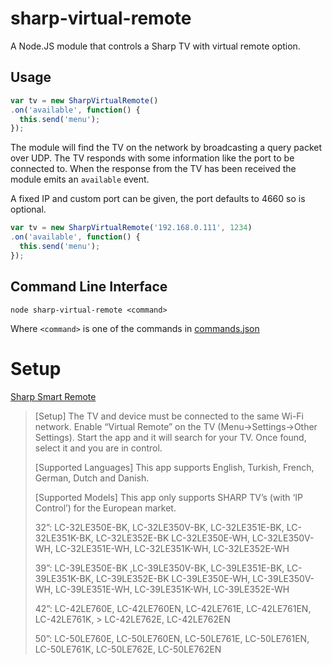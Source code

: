 # sharp-virtual-remote
A Node.JS module that controls a Sharp TV with virtual remote option.

## Usage
```javascript
var tv = new SharpVirtualRemote()
.on('available', function() {
  this.send('menu');
});
```

The module will find the TV on the network by broadcasting a query packet over UDP. The TV responds with some information like the port to be connected to.
When the response from the TV has been received the module emits an `available` event.

A fixed IP and custom port can be given, the port defaults to 4660 so is optional.
```javascript
var tv = new SharpVirtualRemote('192.168.0.111', 1234)
.on('available', function() {
  this.send('menu');
});
```

## Command Line Interface
`node sharp-virtual-remote <command>`

Where `<command>` is one of the commands in [commands.json](./commands.json)

# Setup
[Sharp Smart Remote](https://itunes.apple.com/nl/app/sharp-smart-remote/id618870928?mt=8)

> [Setup]
> The TV and device must be connected to the same Wi-Fi network.
> Enable “Virtual Remote” on the TV (Menu->Settings->Other Settings).
> Start the app and it will search for your TV. Once found, select it and you are in control.
> 
> [Supported Languages]
> This app supports English, Turkish, French, German, Dutch and Danish.
> 
> [Supported Models]
> This app only supports SHARP TV’s (with ‘IP Control’) for the European market.
> 
> 32”:
> LC-32LE350E-BK, LC-32LE350V-BK, LC-32LE351E-BK, LC-32LE351K-BK, LC-32LE352E-BK
> LC-32LE350E-WH, LC-32LE350V-WH, LC-32LE351E-WH, LC-32LE351K-WH, LC-32LE352E-WH
> 
> 39”:
> LC-39LE350E-BK ,LC-39LE350V-BK, LC-39LE351E-BK, LC-39LE351K-BK, LC-39LE352E-BK
> LC-39LE350E-WH, LC-39LE350V-WH, LC-39LE351E-WH, LC-39LE351K-WH, LC-39LE352E-WH
> 
> 42”:
> LC-42LE760E, LC-42LE760EN, LC-42LE761E, LC-42LE761EN, LC-42LE761K, > LC-42LE762E, LC-42LE762EN
> 
> 50”:
> LC-50LE760E, LC-50LE760EN, LC-50LE761E, LC-50LE761EN, LC-50LE761K, LC-50LE762E, LC-50LE762EN